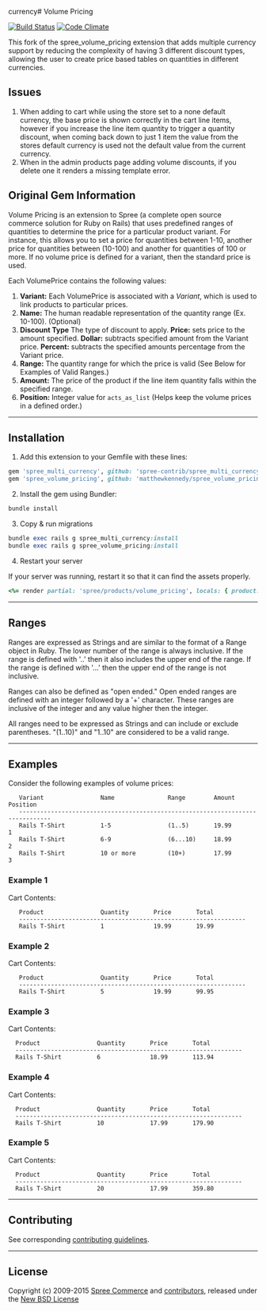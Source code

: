 currency# Volume Pricing

[![Build Status](https://travis-ci.org/spree-contrib/spree_volume_pricing.svg?branch=3-0-stable)](https://travis-ci.org/spree-contrib/spree_volume_pricing)
[![Code Climate](https://codeclimate.com/github/spree-contrib/spree_volume_pricing/badges/gpa.svg)](https://codeclimate.com/github/spree-contrib/spree_volume_pricing)

This fork of the spree_volume_pricing extension that adds multiple currency support by reducing the complexity of having 3 different discount types, allowing the user to create price based tables on quantities in different currencies.

## Issues

1. When adding to cart while using the store set to a none default currency, the base price is shown correctly in the cart line items, however if you increase the line item quantity to trigger a quantity discount, when coming back down to just 1 item the value from the stores default currency is used not the default value from the current currency.
1. When in the admin products page adding volume discounts, if you delete one it renders a missing template error.


## Original Gem Information
Volume Pricing is an extension to Spree (a complete open source commerce solution for Ruby on Rails) that uses predefined ranges of quantities to determine the price for a particular product variant.  For instance, this allows you to set a price for quantities between 1-10, another price for quantities between (10-100) and another for quantities of 100 or more.  If no volume price is defined for a variant, then the standard price is used.

Each VolumePrice contains the following values:

1. **Variant:** Each VolumePrice is associated with a _Variant_, which is used to link products to particular prices.
1. **Name:** The human readable representation of the quantity range (Ex. 10-100).  (Optional)
1. **Discount Type** The type of discount to apply.  **Price:** sets price to the amount specified. **Dollar:** subtracts specified amount from the Variant price.  **Percent:** subtracts the specified amounts percentage from the Variant price.
1. **Range:** The quantity range for which the price is valid (See Below for Examples of Valid Ranges.)
1. **Amount:** The price of the product if the line item quantity falls within the specified range.
1. **Position:** Integer value for `acts_as_list` (Helps keep the volume prices in a defined order.)

---

## Installation

1. Add this extension to your Gemfile with these lines:

  ```ruby
  gem 'spree_multi_currency', github: 'spree-contrib/spree_multi_currency'
  gem 'spree_volume_pricing', github: 'matthewkennedy/spree_volume_pricing'
  ```

2. Install the gem using Bundler:
  ```ruby
  bundle install
  ```

3. Copy & run migrations
  ```ruby
  bundle exec rails g spree_multi_currency:install
  bundle exec rails g spree_volume_pricing:install
  ```

4. Restart your server

  If your server was running, restart it so that it can find the assets properly.


  ```ruby
  <%= render partial: 'spree/products/volume_pricing', locals: { product: @product } %>
  ```

---

## Ranges

Ranges are expressed as Strings and are similar to the format of a Range object in Ruby.  The lower number of the range is always inclusive.  If the range is defined with '..' then it also includes the upper end of the range.  If the range is defined with '...' then the upper end of the range is not inclusive.

Ranges can also be defined as "open ended."  Open ended ranges are defined with an integer followed by a '+' character.  These ranges are inclusive of the integer and any value higher then the integer.

All ranges need to be expressed as Strings and can include or exclude parentheses.  "(1..10)" and "1..10" are considered to be a valid range.

---

## Examples

Consider the following examples of volume prices:

       Variant                Name               Range        Amount         Position
       -------------------------------------------------------------------------------
       Rails T-Shirt          1-5                (1..5)       19.99          1
       Rails T-Shirt          6-9                (6...10)     18.99          2
       Rails T-Shirt          10 or more         (10+)        17.99          3

### Example 1

Cart Contents:

       Product                Quantity       Price       Total
       ----------------------------------------------------------------
       Rails T-Shirt          1              19.99       19.99

### Example 2

Cart Contents:

       Product                Quantity       Price       Total
       ----------------------------------------------------------------
       Rails T-Shirt          5              19.99       99.95

### Example 3

Cart Contents:

      Product                Quantity       Price       Total
      ----------------------------------------------------------------
      Rails T-Shirt          6              18.99       113.94

### Example 4

Cart Contents:

      Product                Quantity       Price       Total
      ----------------------------------------------------------------
      Rails T-Shirt          10             17.99       179.90

### Example 5

Cart Contents:

      Product                Quantity       Price       Total
      ----------------------------------------------------------------
      Rails T-Shirt          20             17.99       359.80

---

## Contributing

See corresponding [contributing guidelines][1].

---

## License

Copyright (c) 2009-2015 [Spree Commerce][2] and [contributors][3], released under the [New BSD License][4]

[1]: https://github.com/spree-contrib/spree_volume_pricing/blob/master/CONTRIBUTING.md
[2]: https://github.com/spree
[3]: https://github.com/spree-contrib/spree_volume_pricing/graphs/contributors
[4]: https://github.com/spree-contrib/spree_volume_pricing/blob/master/LICENSE.md
